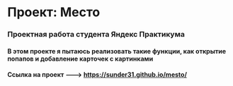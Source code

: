 # Проект: Место

### Проектная работа студента Яндекс Практикума

#### В этом проекте я пытаюсь реализовать такие функции, как открытие попапов и добавление карточек с картинками

#### Ссылка на проект ---> https://sunder31.github.io/mesto/